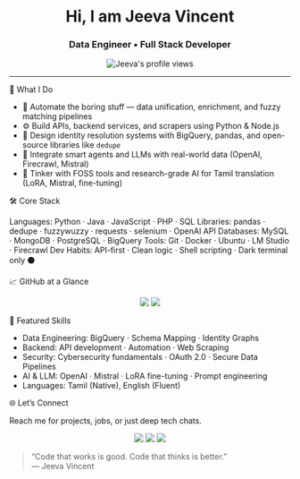 <!-- Title -->
<h1 align="center">Hi, I am Jeeva Vincent</h1>
<h3 align="center">Data Engineer • Full Stack Developer</h3>

<p align="center">
  <img src="https://komarev.com/ghpvc/?username=jeeva-v-2003&label=Profile%20views&color=blueviolet&style=flat" alt="Jeeva's profile views"/>
</p>

---

💼 What I Do

- 🔄 Automate the boring stuff — data unification, enrichment, and fuzzy matching pipelines  
- ⚙️ Build APIs, backend services, and scrapers using Python & Node.js  
- 🧬 Design identity resolution systems with BigQuery, pandas, and open-source libraries like `dedupe`  
- 🔗 Integrate smart agents and LLMs with real-world data (OpenAI, Firecrawl, Mistral)  
- 🧪 Tinker with FOSS tools and research-grade AI for Tamil translation (LoRA, Mistral, fine-tuning)

🛠️ Core Stack

Languages: Python · Java · JavaScript · PHP · SQL
Libraries: pandas · dedupe · fuzzywuzzy · requests · selenium · OpenAI API
Databases: MySQL · MongoDB · PostgreSQL · BigQuery
Tools: Git · Docker · Ubuntu · LM Studio · Firecrawl
Dev Habits: API-first · Clean logic · Shell scripting · Dark terminal only ⚫




📈 GitHub at a Glance

<p align="center">
  <img src="https://github-readme-stats.vercel.app/api?username=Jeeva-V-2003&show_icons=true&theme=tokyonight&hide_border=true" />
  <img src="https://streak-stats.demolab.com/?user=Jeeva-V-2003&theme=tokyonight&hide_border=true" />
</p>



🧩 Featured Skills

- Data Engineering: BigQuery · Schema Mapping · Identity Graphs  
- Backend: API development · Automation · Web Scraping  
- Security: Cybersecurity fundamentals · OAuth 2.0 · Secure Data Pipelines  
- AI & LLM: OpenAI · Mistral · LoRA fine-tuning · Prompt engineering  
- Languages: Tamil (Native), English (Fluent)



🌐 Let’s Connect

Reach me for projects, jobs, or just deep tech chats.

<p align="center">
  <a href="mailto:jeevavincent.2003@gmail.com"><img src="https://img.shields.io/badge/Email-grey?style=flat-square&logo=gmail&logoColor=white"/></a>
  <a href="https://www.linkedin.com/in/jeeva280503/"><img src="https://img.shields.io/badge/LinkedIn-0A66C2?style=flat-square&logo=linkedin&logoColor=white"/></a>
  <a href="https://github.com/Jeeva-V-2003"><img src="https://img.shields.io/badge/GitHub-333?style=flat-square&logo=github&logoColor=white"/></a>
</p>



> “Code that works is good. Code that thinks is better.”  
> — Jeeva Vincent

